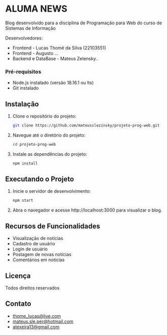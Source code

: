 # ALUMA NEWS

Blog desenvolvido para a disciplina de Programação para Web do curso de Sistemas de Informação

Desenvolvedores:
- Frontend - Lucas Thomé da Silva (22103551)
- Frontend - Augusto ...
- Backend e DataBase - Mateus Zelensky..



### Pré-requisitos

- Node.js instalado (versão 18.16.1 ou lts)
- Git instalado

## Instalação


1. Clone o repositório do projeto:

   ```bash
   git clone https://github.com/mateusslezinsky/projeto-prog-web.git

2. Navegue até o diretório do projeto:

   ```bash
   cd projeto-prog-web

3. Instale as dependências do projeto:
    ```bash
   npm install

## Executando o Projeto
   
1. Inicie o servidor de desenvolvimento:
    ```bash
   npm start

2. Abra o navegador e acesse http://localhost:3000 para visualizar o blog.

## Recursos de Funcionalidades
   
   * Visualização de notícias
   * Cadastro de usuário
   * Login de usuário
   * Postagem de novas notícias
   * Comentários em notícias




































## Licença

Todos direitos reservados

## Contato

- thome_lucas@live.com
- mateus.sle.per@hotmail.com
- atexeira13@gmail.com
